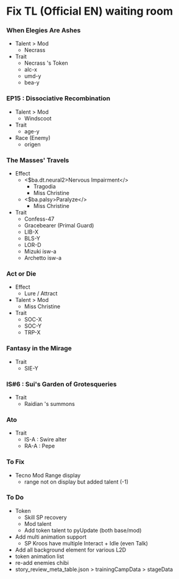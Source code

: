 # Fix TL (Official EN) waiting room
### When Elegies Are Ashes
- Talent > Mod
    - Necrass
- Trait
    - Necrass 's Token
    - alc-x
    - umd-y
    - bea-y

### EP15 : Dissociative Recombination
- Talent > Mod
    - Windscoot
- Trait
    - age-y
- Race (Enemy)
    - origen

### The Masses' Travels
- Effect 
    - <$ba.dt.neural2>Nervous Impairment</>
        - Tragodia
        - Miss Christine
    - <$ba.palsy>Paralyze</>
        - Miss Christine
- Trait
    - Confess-47
    - Gracebearer (Primal Guard)
    - LIB-X
    - BLS-Y
    - LOR-D 
    - Mizuki isw-a
    - Archetto isw-a

### Act or Die
- Effect
    - Lure / Attract
- Talent > Mod
    - Miss Christine
- Trait
    - SOC-X
    - SOC-Y
    - TRP-X

### Fantasy in the Mirage
- Trait
    - SIE-Y

### IS#6 : Sui's Garden of Grotesqueries
- Trait
    - Raidian 's summons

### Ato
- Trait
    - IS-A : Swire alter
    - RA-A : Pepe

### To Fix 
- Tecno Mod Range display
    - range not on display but added talent (-1)

### To Do
- Token
    - Skill SP recovery
    - Mod talent
    - Add token talent to pyUpdate (both base/mod)
- Add multi animation support
    - SP Kroos have multiple Interact + Idle (even Talk)
- Add all background element for various L2D
- token animation list
- re-add enemies chibi
- story_review_meta_table.json > trainingCampData > stageData